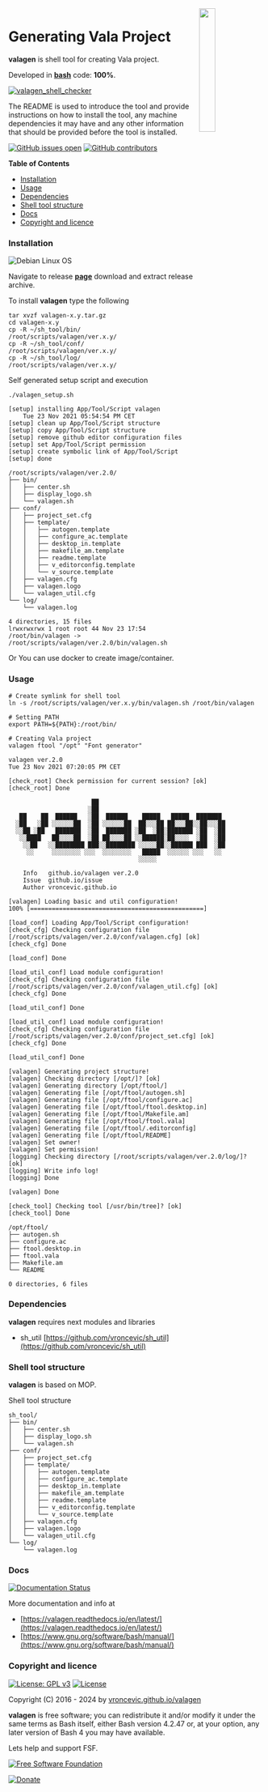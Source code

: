 <img align="right" src="https://raw.githubusercontent.com/vroncevic/valagen/dev/docs/valagen_logo.png" width="25%">

# Generating Vala Project

**valagen** is shell tool for creating Vala project.

Developed in **[bash](https://en.wikipedia.org/wiki/Bash_(Unix_shell))** code: **100%**.

[![valagen_shell_checker](https://github.com/vroncevic/valagen/actions/workflows/valagen_shell_checker.yml/badge.svg)](https://github.com/vroncevic/valagen/actions/workflows/valagen_shell_checker.yml)

The README is used to introduce the tool and provide instructions on
how to install the tool, any machine dependencies it may have and any
other information that should be provided before the tool is installed.

[![GitHub issues open](https://img.shields.io/github/issues/vroncevic/valagen.svg)](https://github.com/vroncevic/valagen/issues) [![GitHub contributors](https://img.shields.io/github/contributors/vroncevic/valagen.svg)](https://github.com/vroncevic/valagen/graphs/contributors)

<!-- START doctoc generated TOC please keep comment here to allow auto update -->
<!-- DON'T EDIT THIS SECTION, INSTEAD RE-RUN doctoc TO UPDATE -->
**Table of Contents**

- [Installation](#installation)
- [Usage](#usage)
- [Dependencies](#dependencies)
- [Shell tool structure](#shell-tool-structure)
- [Docs](#docs)
- [Copyright and licence](#copyright-and-licence)

<!-- END doctoc generated TOC please keep comment here to allow auto update -->

### Installation

![Debian Linux OS](https://raw.githubusercontent.com/vroncevic/valagen/dev/docs/debtux.png)

Navigate to release **[page](https://github.com/vroncevic/valagen/releases)** download and extract release archive.

To install **valagen** type the following

```
tar xvzf valagen-x.y.tar.gz
cd valagen-x.y
cp -R ~/sh_tool/bin/   /root/scripts/valagen/ver.x.y/
cp -R ~/sh_tool/conf/  /root/scripts/valagen/ver.x.y/
cp -R ~/sh_tool/log/   /root/scripts/valagen/ver.x.y/
```

Self generated setup script and execution
```
./valagen_setup.sh

[setup] installing App/Tool/Script valagen
	Tue 23 Nov 2021 05:54:54 PM CET
[setup] clean up App/Tool/Script structure
[setup] copy App/Tool/Script structure
[setup] remove github editor configuration files
[setup] set App/Tool/Script permission
[setup] create symbolic link of App/Tool/Script
[setup] done

/root/scripts/valagen/ver.2.0/
├── bin/
│   ├── center.sh
│   ├── display_logo.sh
│   └── valagen.sh
├── conf/
│   ├── project_set.cfg
│   ├── template/
│   │   ├── autogen.template
│   │   ├── configure_ac.template
│   │   ├── desktop_in.template
│   │   ├── makefile_am.template
│   │   ├── readme.template
│   │   ├── v_editorconfig.template
│   │   └── v_source.template
│   ├── valagen.cfg
│   ├── valagen.logo
│   └── valagen_util.cfg
└── log/
    └── valagen.log

4 directories, 15 files
lrwxrwxrwx 1 root root 44 Nov 23 17:54 /root/bin/valagen -> /root/scripts/valagen/ver.2.0/bin/valagen.sh
```

Or You can use docker to create image/container.

### Usage

```
# Create symlink for shell tool
ln -s /root/scripts/valagen/ver.x.y/bin/valagen.sh /root/bin/valagen

# Setting PATH
export PATH=${PATH}:/root/bin/

# Creating Vala project
valagen ftool "/opt" "Font generator"
                                                                                                                                                                 
valagen ver.2.0
Tue 23 Nov 2021 07:20:05 PM CET

[check_root] Check permission for current session? [ok]
[check_root] Done
                                                              
                       ██                                     
                      ░██                                     
   ██    ██  ██████   ░██  ██████    █████   █████  ███████   
  ░██   ░██ ░░░░░░██  ░██ ░░░░░░██  ██░░░██ ██░░░██░░██░░░██  
  ░░██ ░██   ███████  ░██  ███████ ░██  ░██░███████ ░██  ░██  
   ░░████   ██░░░░██  ░██ ██░░░░██ ░░██████░██░░░░  ░██  ░██  
    ░░██   ░░████████ ███░░████████ ░░░░░██░░██████ ███  ░██  
     ░░     ░░░░░░░░ ░░░  ░░░░░░░░   █████  ░░░░░░ ░░░   ░░   
                                    ░░░░░                     
	                                     
	Info   github.io/valagen ver.2.0
	Issue  github.io/issue
	Author vroncevic.github.io

[valagen] Loading basic and util configuration!
100% [================================================]

[load_conf] Loading App/Tool/Script configuration!
[check_cfg] Checking configuration file [/root/scripts/valagen/ver.2.0/conf/valagen.cfg] [ok]
[check_cfg] Done

[load_conf] Done

[load_util_conf] Load module configuration!
[check_cfg] Checking configuration file [/root/scripts/valagen/ver.2.0/conf/valagen_util.cfg] [ok]
[check_cfg] Done

[load_util_conf] Done

[load_util_conf] Load module configuration!
[check_cfg] Checking configuration file [/root/scripts/valagen/ver.2.0/conf/project_set.cfg] [ok]
[check_cfg] Done

[load_util_conf] Done

[valagen] Generating project structure!
[valagen] Checking directory [/opt/]? [ok]
[valagen] Generating directory [/opt/ftool/]
[valagen] Generating file [/opt/ftool/autogen.sh]
[valagen] Generating file [/opt/ftool/configure.ac]
[valagen] Generating file [/opt/ftool/ftool.desktop.in]
[valagen] Generating file [/opt/ftool/Makefile.am]
[valagen] Generating file [/opt/ftool/ftool.vala]
[valagen] Generating file [/opt/ftool/.editorconfig]
[valagen] Generating file [/opt/ftool/README]
[valagen] Set owner!
[valagen] Set permission!
[logging] Checking directory [/root/scripts/valagen/ver.2.0/log/]? [ok]
[logging] Write info log!
[logging] Done

[valagen] Done

[check_tool] Checking tool [/usr/bin/tree]? [ok]
[check_tool] Done

/opt/ftool/
├── autogen.sh
├── configure.ac
├── ftool.desktop.in
├── ftool.vala
├── Makefile.am
└── README

0 directories, 6 files
```

### Dependencies

**valagen** requires next modules and libraries
* sh_util [https://github.com/vroncevic/sh_util](https://github.com/vroncevic/sh_util)

### Shell tool structure

**valagen** is based on MOP.

Shell tool structure
```
sh_tool/
├── bin/
│   ├── center.sh
│   ├── display_logo.sh
│   └── valagen.sh
├── conf/
│   ├── project_set.cfg
│   ├── template/
│   │   ├── autogen.template
│   │   ├── configure_ac.template
│   │   ├── desktop_in.template
│   │   ├── makefile_am.template
│   │   ├── readme.template
│   │   ├── v_editorconfig.template
│   │   └── v_source.template
│   ├── valagen.cfg
│   ├── valagen.logo
│   └── valagen_util.cfg
└── log/
    └── valagen.log
```

### Docs

[![Documentation Status](https://readthedocs.org/projects/valagen/badge/?version=latest)](https://valagen.readthedocs.io/projects/valagen/en/latest/?badge=latest)

More documentation and info at
* [https://valagen.readthedocs.io/en/latest/](https://valagen.readthedocs.io/en/latest/)
* [https://www.gnu.org/software/bash/manual/](https://www.gnu.org/software/bash/manual/)

### Copyright and licence

[![License: GPL v3](https://img.shields.io/badge/License-GPLv3-blue.svg)](https://www.gnu.org/licenses/gpl-3.0) [![License](https://img.shields.io/badge/License-Apache%202.0-blue.svg)](https://opensource.org/licenses/Apache-2.0)

Copyright (C) 2016 - 2024 by [vroncevic.github.io/valagen](https://vroncevic.github.io/valagen)

**valagen** is free software; you can redistribute it and/or modify
it under the same terms as Bash itself, either Bash version 4.2.47 or,
at your option, any later version of Bash 4 you may have available.

Lets help and support FSF.

[![Free Software Foundation](https://raw.githubusercontent.com/vroncevic/valagen/dev/docs/fsf-logo_1.png)](https://my.fsf.org/)

[![Donate](https://www.paypalobjects.com/en_US/i/btn/btn_donateCC_LG.gif)](https://my.fsf.org/donate/)
